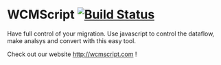 # WCMScript [![Build Status](https://travis-ci.org/mawoonl/WCMScript.svg?branch=master)](https://travis-ci.org/mawoonl/WCMScript)
Have full control of your migration. Use javascript to control the dataflow, make analsys and convert with this easy tool.

Check out our website http://wcmscript.com !
